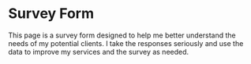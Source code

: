 # Survey Form

This page is a survey form designed to help me better understand the needs of my potential clients. I take the responses seriously and use the data to improve my services and the survey as needed.
